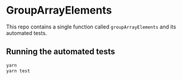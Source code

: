 # GroupArrayElements

This repo contains a single function called `groupArrayElements` and its automated tests.

## Running the automated tests

```bash
yarn
yarn test
```
